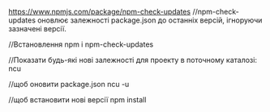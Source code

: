 https://www.npmjs.com/package/npm-check-updates
//npm-check-updates оновлює залежності package.json до останніх версій, ігноруючи зазначені версії.

//Встановлення
npm i npm-check-updates

//Показати будь-які нові залежності для проекту в поточному каталозі:
ncu

//щоб оновити package.json
ncu -u

//щоб встановити нові версії
npm install
